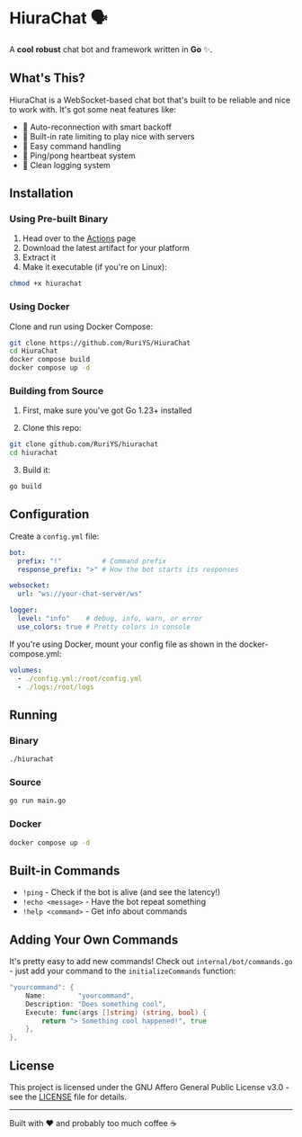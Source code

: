 # HiuraChat 🗣️

A **cool** **robust** chat bot and framework written in **Go** ✨.

## What's This?

HiuraChat is a WebSocket-based chat bot that's built to be reliable and nice to work with. It's got some neat features like:

- 🔄 Auto-reconnection with smart backoff
- 🚦 Built-in rate limiting to play nice with servers
- 💬 Easy command handling
- 🏓 Ping/pong heartbeat system
- 📝 Clean logging system

## Installation

### Using Pre-built Binary

1. Head over to the [Actions](https://github.com/RuriYS/HiuraChat/actions) page
2. Download the latest artifact for your platform
3. Extract it
4. Make it executable (if you're on Linux):

```bash
chmod +x hiurachat
```

### Using Docker

Clone and run using Docker Compose:

```bash
git clone https://github.com/RuriYS/HiuraChat
cd HiuraChat
docker compose build
docker compose up -d
```

### Building from Source

1. First, make sure you've got Go 1.23+ installed

2. Clone this repo:

```bash
git clone github.com/RuriYS/hiurachat
cd hiurachat
```

3. Build it:

```bash
go build
```

## Configuration

Create a `config.yml` file:

```yaml
bot:
  prefix: "!"          # Command prefix
  response_prefix: ">" # How the bot starts its responses

websocket:
  url: "ws://your-chat-server/ws"

logger:
  level: "info"    # debug, info, warn, or error
  use_colors: true # Pretty colors in console
```

If you're using Docker, mount your config file as shown in the docker-compose.yml:

```yaml
volumes:
  - ./config.yml:/root/config.yml
  - ./logs:/root/logs
```

## Running

### Binary

```bash
./hiurachat
```

### Source

```bash
go run main.go
```

### Docker

```bash
docker compose up -d
```

## Built-in Commands

- `!ping` - Check if the bot is alive (and see the latency!)
- `!echo <message>` - Have the bot repeat something
- `!help <command>` - Get info about commands

## Adding Your Own Commands

It's pretty easy to add new commands! Check out `internal/bot/commands.go` - just add your command to the `initializeCommands` function:

```go
"yourcommand": {
    Name:        "yourcommand",
    Description: "Does something cool",
    Execute: func(args []string) (string, bool) {
        return "> Something cool happened!", true
    },
},
```

## License

This project is licensed under the GNU Affero General Public License v3.0 - see the [LICENSE](LICENSE) file for details.

---

Built with ❤️ and probably too much coffee ☕
